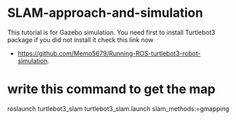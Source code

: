 # SLAM-approach-and-simulation
This tutorial is for Gazebo simulation.
You need first to install Turtlebot3 package if you did not install it check this link now
- https://github.com/Memo5679/Running-ROS-turtlebot3-robot-simulation.

# write this command to get the map
roslaunch turtlebot3_slam turtlebot3_slam.launch slam_methods:=gmapping
